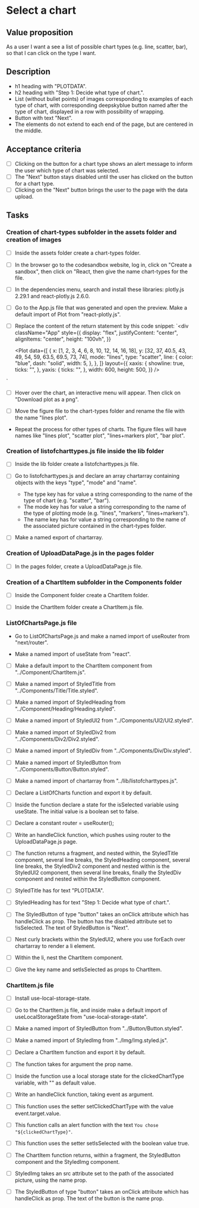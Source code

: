 # Select a chart

## Value proposition

As a user
I want a see a list of possible chart types (e.g. line, scatter, bar),
so that I can click on the type I want.

## Description

- h1 heading with "PLOTDATA".
- h2 heading with "Step 1: Decide what type of chart.".
- List (without bullet points) of images corresponding to examples of each type of chart, with corresponding deepskyblue button named after the type of chart, displayed in a row with possibility of wrapping.
- Button with text "Next".
- The elements do not extend to each end of the page, but are centered in the middle.

## Acceptance criteria

- [ ] Clicking on the button for a chart type shows an alert message to inform the user which type of chart was selected.
- [ ] The "Next" button stays disabled until the user has clicked on the button for a chart type.
- [ ] Clicking on the "Next" button brings the user to the page with the data upload.

## Tasks

### Creation of chart-types subfolder in the assets folder and creation of images

- [ ] Inside the assets folder create a chart-types folder.

- [ ] In the browser go to the codesandbox website, log in, click on "Create a sandbox", then click on "React, then give the name chart-types for the file.

- [ ] In the dependencies menu, search and install these libraries: plotly.js 2.29.1 and react-plotly.js 2.6.0.

- [ ] Go to the App.js file that was generated and open the preview. Make a default import of Plot from "react-plotly.js".

- [ ] Replace the content of the return statement by this code snippet:
      `<div
      className="App"
      style={{
        display: "flex",
        justifyContent: "center",
        alignItems: "center",
        height: "100vh",
      }}
    >
  <Plot
        data={[
          {
            x: [1, 2, 3, 4, 6, 8, 10, 12, 14, 16, 18],
            y: [32, 37, 40.5, 43, 49, 54, 59, 63.5, 69.5, 73, 74],
            mode: "lines",
            type: "scatter",
            line: {
              color: "blue",
              dash: "solid",
              width: 5,
            },
          },
          ]}
        layout={{
          xaxis: {
            showline: true,
            ticks: "",
          },
          yaxis: {
            ticks: "",
          },
          width: 600,
          height: 500,
        }}
      />
    </div>
`

- [ ] Hover over the chart, an interactive menu will appear. Then click on "Download plot as a png".

- [ ] Move the figure file to the chart-types folder and rename the file with the name "lines plot".

- Repeat the process for other types of charts. The figure files will have names like "lines plot", "scatter plot", "lines+markers plot", "bar plot".

### Creation of listofcharttypes.js file inside the lib folder

- [ ] Inside the lib folder create a listofcharttypes.js file.

- [ ] Go to listofcharttypes.js and declare an array chartarray containing objects with the keys "type", "mode" and "name".

  - The type key has for value a string corresponding to the name of the type of chart (e.g. "scatter", "bar").
  - The mode key has for value a string corresponding to the name of the type of plotting mode (e.g. "lines", "markers", "lines+markers").
  - The name key has for value a string corresponding to the name of the associated picture contained in the chart-types folder.

- [ ] Make a named export of chartarray.

### Creation of UploadDataPage.js in the pages folder

- [ ] In the pages folder, create a UploadDataPage.js file.

### Creation of a ChartItem subfolder in the Components folder

- [ ] Inside the Component folder create a ChartItem folder.

- [ ] Inside the ChartItem folder create a ChartItem.js file.

### ListOfChartsPage.js file

- Go to ListOfChartsPage.js and make a named import of useRouter from "next/router".

- Make a named import of useState from "react".

- [ ] Make a default import to the ChartItem component from "../Component/ChartItem.js".

- [ ] Make a named import of StyledTitle from "../Components/Title/Title.styled".

- [ ] Make a named import of StyledHeading from "../Component/Heading/Heading.styled".

- [ ] Make a named import of StyledUl2 from "../Components/Ul2/Ul2.styled".

- [ ] Make a named import of StyledDiv2 from "../Components/Div2/Div2.styled".

- [ ] Make a named import of StyledDiv from "../Components/Div/Div.styled".

- [ ] Make a named import of StyledButton from "../Components/Button/Button.styled".

- [ ] Make a named import of chartarray from "../lib/listofcharttypes.js".

- [ ] Declare a ListOfCharts function and export it by default.

- [ ] Inside the function declare a state for the isSelected variable using useState. The initial value is a boolean set to false.

- [ ] Declare a constant router = useRouter();

- [ ] Write an handleClick function, which pushes using router to the UploadDataPage.js page.

- [ ] The function returns a fragment, and nested within, the StyledTitle component, several line breaks, the StyledHeading component, several line breaks, the StyledDiv2 component and nested within is the StyledUl2 component, then several line breaks, finally the StyledDiv component and nested within the StyledButton component.

- [ ] StyledTitle has for text "PLOTDATA".

- [ ] StyledHeading has for text "Step 1: Decide what type of chart.".

- [ ] The StyledButton of type "button" takes an onClick attribute which has handleClick as prop. The button has the disabled attribute set to !isSelected. The text of StyledButton is "Next".

- [ ] Nest curly brackets within the StyledUl2, where you use forEach over chartarray to render a li element.

- [ ] Within the li, nest the ChartItem component.

- [ ] Give the key name and setIsSelected as props to ChartItem.

### ChartItem.js file

- [ ] Install use-local-storage-state.

- [ ] Go to the ChartItem.js file, and inside make a default import of useLocalStorageState from "use-local-storage-state".

- [ ] Make a named import of StyledButton from "../Button/Button.styled".

- [ ] Make a named import of StyledImg from "../Img/Img.styled.js".

- [ ] Declare a ChartItem function and export it by default.

- [ ] The function takes for argument the prop name.

- [ ] Inside the function use a local storage state for the clickedChartType variable, with "" as default value.

- [ ] Write an handleClick function, taking event as argument.

- [ ] This function uses the setter setClickedChartType with the value event.target.value.

- [ ] This function calls an alert function with the text `You chose "${clickedChartType}"`.

- [ ] This function uses the setter setIsSelected with the boolean value true.

- [ ] The ChartItem function returns, within a fragment, the StyledButton component and the StyledImg component.

- [ ] StyledImg takes an src attribute set to the path of the associated picture, using the name prop.

- [ ] The StyledButton of type "button" takes an onClick attribute which has handleClick as prop. The text of the button is the name prop.
